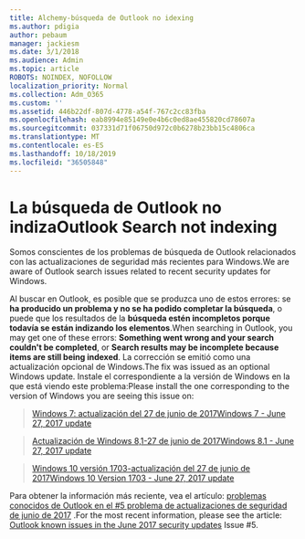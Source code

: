 ```yaml
---
title: Alchemy-búsqueda de Outlook no idexing
ms.author: pdigia
author: pebaum
manager: jackiesm
ms.date: 3/1/2018
ms.audience: Admin
ms.topic: article
ROBOTS: NOINDEX, NOFOLLOW
localization_priority: Normal
ms.collection: Adm_O365
ms.custom: ''
ms.assetid: 446b22df-807d-4778-a54f-767c2cc83fba
ms.openlocfilehash: eab8994e85149e0e4b6c0ed8ae455820cd78607a
ms.sourcegitcommit: 037331d71f06750d972c0b6278b23bb15c4806ca
ms.translationtype: MT
ms.contentlocale: es-ES
ms.lasthandoff: 10/18/2019
ms.locfileid: "36505848"
---
```

# <a name="outlook-search-not-indexing"></a><span data-ttu-id="60edd-102">La búsqueda de Outlook no indiza</span><span class="sxs-lookup"><span data-stu-id="60edd-102">Outlook Search not indexing</span></span>

<span data-ttu-id="60edd-103">Somos conscientes de los problemas de búsqueda de Outlook relacionados con las actualizaciones de seguridad más recientes para Windows.</span><span class="sxs-lookup"><span data-stu-id="60edd-103">We are aware of Outlook search issues related to recent security updates for Windows.</span></span>
  
<span data-ttu-id="60edd-104">Al buscar en Outlook, es posible que se produzca uno de estos errores: se **ha producido un problema y no se ha podido completar la búsqueda**, o puede que los resultados de la **búsqueda estén incompletos porque todavía se están indizando los elementos**.</span><span class="sxs-lookup"><span data-stu-id="60edd-104">When searching in Outlook, you may get one of these errors: **Something went wrong and your search couldn't be completed**, or **Search results may be incomplete because items are still being indexed**.</span></span> <span data-ttu-id="60edd-105">La corrección se emitió como una actualización opcional de Windows.</span><span class="sxs-lookup"><span data-stu-id="60edd-105">The fix was issued as an optional Windows update.</span></span> <span data-ttu-id="60edd-106">Instale el correspondiente a la versión de Windows en la que está viendo este problema:</span><span class="sxs-lookup"><span data-stu-id="60edd-106">Please install the one corresponding to the version of Windows you are seeing this issue on:</span></span> 
  
> [<span data-ttu-id="60edd-107">Windows 7: actualización del 27 de junio de 2017</span><span class="sxs-lookup"><span data-stu-id="60edd-107">Windows 7 - June 27, 2017 update</span></span>](https://support.microsoft.com/kb/4022168.aspx)
    
> [<span data-ttu-id="60edd-108">Actualización de Windows 8,1-27 de junio de 2017</span><span class="sxs-lookup"><span data-stu-id="60edd-108">Windows 8.1 - June 27, 2017 update</span></span>](https://support.microsoft.com/kb/4022720.aspx)
    
> [<span data-ttu-id="60edd-109">Windows 10 versión 1703-actualización del 27 de junio de 2017</span><span class="sxs-lookup"><span data-stu-id="60edd-109">Windows 10 Version 1703 - June 27, 2017 update</span></span>](https://support.microsoft.com/kb/4022716.aspx)
    
<span data-ttu-id="60edd-110">Para obtener la información más reciente, vea el artículo: [problemas conocidos de Outlook en el #5 problema de actualizaciones de seguridad de junio de 2017](https://support.office.com/article/Outlook-known-issues-in-the-June-2017-security-updates-3F6DBFFD-8505-492D-B19F-B3B89369ED9B.aspx) .</span><span class="sxs-lookup"><span data-stu-id="60edd-110">For the most recent information, please see the article: [Outlook known issues in the June 2017 security updates](https://support.office.com/article/Outlook-known-issues-in-the-June-2017-security-updates-3F6DBFFD-8505-492D-B19F-B3B89369ED9B.aspx) Issue #5.</span></span> 
  


